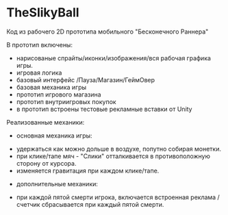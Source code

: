 # TheSlikyBall
Код из рабочего 2D прототипа мобильного "Бесконечного Раннера"

В прототип включены:
* нарисованые спрайты/иконки/изображения/вся рабочая графика игры.
* игровая логика
* базовый интерфейс /Пауза/Магазин/ГеймОвер
* базовая механика игры
* прототип игрового магазина
* прототип внутриигровых покупок
* в прототип встроены тестовые рекламные вставки от Unity


Реализованные механики:
* основная механика игры:
- удержаться как можно дольше в воздухе, попутно собирая монетки.
- при клике/тапе мяч - "Слики" отталкивается в противоположную сторону от курсора.
- изменяется гравитация при каждом клике/тапе.

* дополнительные механики:
- при каждой пятой смерти игрока, включается встроенная реклама /счетчик сбрасывается при каждый пятой смерти.
